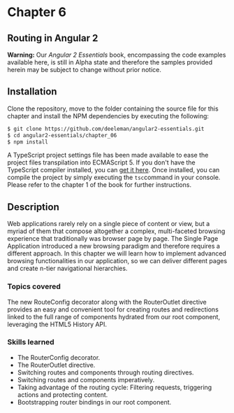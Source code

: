 # Chapter 6
## Routing in Angular 2

**Warning:** Our *Angular 2 Essentials* book, encompassing the code examples available here, is still in Alpha state and therefore the samples provided herein may be subject to change without prior notice.

## Installation

Clone the repository, move to the folder containing the source file for this chapter and install the NPM dependencies by executing the following:

```bash
$ git clone https://github.com/deeleman/angular2-essentials.git
$ cd angular2-essentials/chapter_06
$ npm install
```
A TypeScript project settings file has been made available to ease the project files transpilation into ECMAScript 5.  If you don't have the TypeScript compiler installed, you can [get it here](http://www.typescriptlang.org/). Once installed, you can compile the project by simply executing the `tsc`command in your console. Please refer to the chapter 1 of the book for further instructions.

## Description

Web applications rarely rely on a single piece of content or view, but a myriad of them that compose altogether a complex, multi-faceted browsing experience that traditionally was browser page by page. The Single Page Application introduced a new browsing paradigm and therefore requires a different approach. In this chapter we will learn how to implement advanced browsing functionalities in our application, so we can deliver different pages and create n-tier navigational hierarchies.

### Topics covered

The new RouteConfig decorator along with the RouterOutlet directive provides an easy and convenient tool for creating routes and redirections linked to the full range of components hydrated from our root component, leveraging the HTML5 History API.

### Skills learned

* The RouterConfig decorator.
* The RouterOutlet directive.
* Switching routes and components through routing directives.
* Switching routes and components imperatively.
* Taking advantage of the routing cycle: Filtering requests, triggering actions and protecting content.
* Bootstrapping router bindings in our root component.
